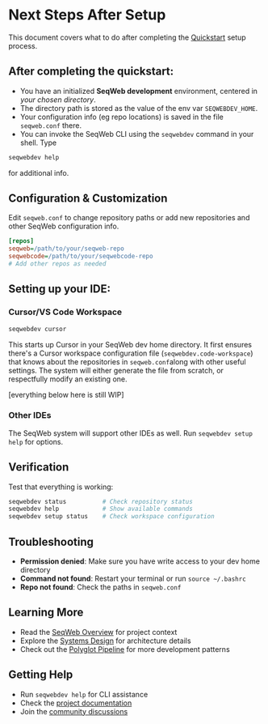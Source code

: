 # Next Steps After Setup

This document covers what to do after completing the [Quickstart](quickstart) setup process.

## After completing the quickstart:
- You have an initialized **SeqWeb development** environment, centered in _your chosen directory_.
- The directory path is stored as the value of the env var `SEQWEBDEV_HOME`.
- Your configuration info (eg repo locations) is saved in the file `seqweb.conf` there.
- You can invoke the SeqWeb CLI using the `seqwebdev` command in your shell.  Type
```bash
seqwebdev help
```
for additional info.

## Configuration & Customization

Edit `seqweb.conf` to change repository paths or add new repositories and other SeqWeb configuration info.

```ini
[repos]
seqweb=/path/to/your/seqweb-repo
seqwebcode=/path/to/your/seqwebcode-repo
# Add other repos as needed
```

## Setting up your IDE:

### Cursor/VS Code Workspace

```bash
seqwebdev cursor
```

This starts up Cursor in your SeqWeb dev home directory.  It first ensures there's a Cursor workspace configuration file (`seqwebdev.code-workspace`) that knows about the repositories in `seqweb.conf`along with other useful settings.  The system will either generate the file from scratch, or respectfully modify an existing one. 


[everything below here is still WIP]

### Other IDEs

The SeqWeb system will support other IDEs as well.  Run `seqwebdev setup help` for options.

## Verification

Test that everything is working:

```bash
seqwebdev status          # Check repository status
seqwebdev help            # Show available commands
seqwebdev setup status    # Check workspace configuration
```


## Troubleshooting

- **Permission denied**: Make sure you have write access to your dev home directory
- **Command not found**: Restart your terminal or run `source ~/.bashrc`
- **Repo not found**: Check the paths in `seqweb.conf`

## Learning More

- Read the [SeqWeb Overview](seqweb_overview) for project context
- Explore the [Systems Design](systems_design) for architecture details
- Check out the [Polyglot Pipeline](polyglot_pipeline) for more development patterns

## Getting Help

- Run `seqwebdev help` for CLI assistance
- Check the [project documentation](https://www.seqweb.org/)
- Join the [community discussions](https://github.com/seqweb/seqweb/discussions)
